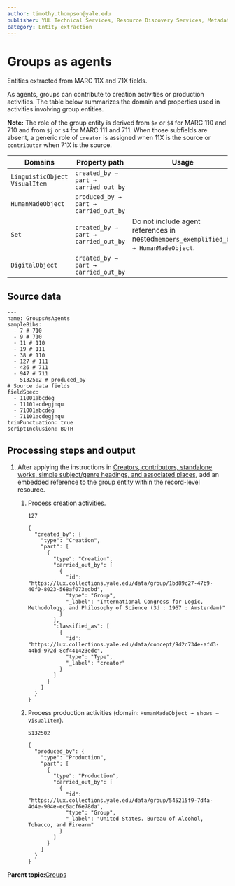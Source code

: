 ```yaml
---
author: timothy.thompson@yale.edu
publisher: YUL Technical Services, Resource Discovery Services, Metadata Services Unit
category: Entity extraction
---
```


# Groups as agents

Entities extracted from MARC 11X and 71X fields.

As agents, groups can contribute to creation activities or production activities. The table below summarizes the domain and properties used in activities involving group entities.

**Note:** The role of the group entity is derived from `$e` or `$4` for MARC 110 and 710 and from `$j` or `$4` for MARC 111 and 711. When those subfields are absent, a generic role of `creator` is assigned when 11X is the source or `contributor` when 71X is the source.

|Domains|Property path|Usage|
|-------|-------------|-----|
|`LinguisticObject` `VisualItem`|`created_by → part → carried_out_by`| |
|`HumanMadeObject`|`produced_by → part → carried_out_by`| |
|`Set`|`created_by → part → carried_out_by`|Do not include agent references in nested`members_exemplified_by → HumanMadeObject`.|
|`DigitalObject`|`created_by → part → carried_out_by`| |

## Source data

```
---
name: GroupsAsAgents
sampleBibs:
  - 7 # 710
  - 9 # 710
  - 11 # 110
  - 19 # 111
  - 38 # 110
  - 127 # 111
  - 426 # 711
  - 947 # 711
  - 5132502 # produced_by
# Source data fields
fieldSpec:
  - 11001abcdeg
  - 11101acdegjnqu
  - 71001abcdeg
  - 71101acdegjnqu
trimPunctuation: true
scriptInclusion: BOTH
```

## Processing steps and output

1.  After applying the instructions in [Creators, contributors, standalone works, simple subject/genre headings, and associated places](../tasks/concepts/simple_subject_headings.md), add an embedded reference to the group entity within the record-level resource.

    1.  Process creation activities.

        `127`

        ```
        {
          "created_by": {
            "type": "Creation",
            "part": [
              {
                "type": "Creation",
                "carried_out_by": [
                  {
                    "id": "https://lux.collections.yale.edu/data/group/1bd89c27-47b9-40f0-8023-568af073edbd",
                    "type": "Group",
                    "_label": "International Congress for Logic, Methodology, and Philosophy of Science (3d : 1967 : Amsterdam)"
                  }
                ],
                "classified_as": [
                  {
                    "id": "https://lux.collections.yale.edu/data/concept/9d2c734e-afd3-44bd-972d-8cf441423edc",
                    "type": "Type",
                    "_label": "creator"
                  }
                ]
              }
            ]
          }
        }
        ```

    2.  Process production activities \(domain: `HumanMadeObject → shows → VisualItem`\).

        `5132502`

        ```
        {
          "produced_by": {
            "type": "Production",
            "part": [
              {
                "type": "Production",
                "carried_out_by": [
                  {
                    "id": "https://lux.collections.yale.edu/data/group/545215f9-7d4a-4d4e-904e-ec6acf6e78da",
                    "type": "Group",
                    "_label": "United States. Bureau of Alcohol, Tobacco, and Firearm"
                  }
                ]
              }
            ]
          }
        }
        ```


**Parent topic:**[Groups](../concepts/groups.md)

